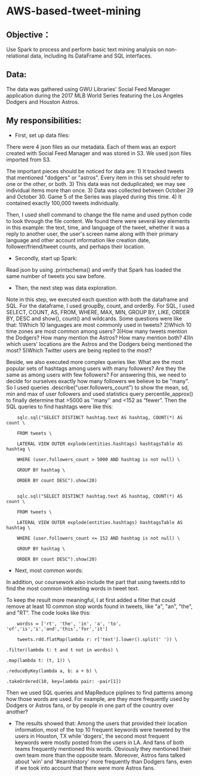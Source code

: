 # AWS-based-tweet-mining

## Objective：
Use Spark to process and perform basic text mining analysis on non-relational data, including its DataFrame and SQL interfaces. 

## Data:

The data was gathered using GWU Libraries' Social Feed Manager application during the 2017 MLB World Series featuring the Los Angeles Dodgers and Houston Astros. 

## My responsibilities:

* First, set up data files: 

There were 4 json files as our metadata. Each of them was an export created with Social Feed Manager and was stored in S3. We used json files imported from S3. 

The important pieces should be noticed for data are: 1) It tracked tweets that mentioned "dodgers" or "astros". Every item in this set should refer to one or the other, or both. 3) This data was not deduplicated; we may see individual items more than once. 3) Data was collected between October 29 and October 30. Game 5 of the Series was played during this time. 4) It contained exactly 100,000 tweets individually. 

Then, I used shell command to change the file name and used python code to look through the file content. We found there were several key elements in this example: the text, time, and language of the tweet, whether it was a reply to another user, the user's screen name along with their primary language and other account information like creation date, follower/friend/tweet counts, and perhaps their location.

* Secondly, start up Spark:

Read json by using .printschema() and verify that Spark has loaded the same number of tweets you saw before.

* Then, the next step was data exploration. 

Note in this step, we executed each question with both the dataframe and SQL. For the dataframe, I used groupBy, count, and orderBy. For SQL, I used SELECT, COUNT, AS, FROM, WHERE, MAX, MIN, GROUP BY, LIKE, ORDER BY, DESC and show(), count() and wildcards. Some questions were like that: 1)Which 10 languages are most commonly used in tweets? 2)Which 10 time zones are most common among users? 3)How many tweets mention the Dodgers? How many mention the Astros? How many mention both? 4)In which users' locations are the Astros and the Dodgers being mentioned the most? 5)Which Twitter users are being replied to the most?

Beside, we also executed more complex queries like: What are the most popular sets of hashtags among users with many followers? Are they the same as among users with few followers? For answering this, we need to decide for ourselves exactly how many followers we believe to be "many". So I used queries .describe("user.followers_count") to show the mean, sd, min and max of user followers and used statistics query percentile_approx() to finally determine that >5000 as ''many'' and <152 as “fewer”. Then the SQL queries to find hashtags were like this:

        sqlc.sql("SELECT DISTINCT hashtag.text AS hashtag, COUNT(*) AS count \

        FROM tweets \

        LATERAL VIEW OUTER explode(entities.hashtags) hashtagsTable AS hashtag \

        WHERE (user.followers_count > 5000 AND hashtag is not null) \

        GROUP BY hashtag \

        ORDER BY count DESC").show(20)

        
        sqlc.sql("SELECT DISTINCT hashtag.text AS hashtag, COUNT(*) AS count \

        FROM tweets \

        LATERAL VIEW OUTER explode(entities.hashtags) hashtagsTable AS hashtag \

        WHERE (user.followers_count <= 152 AND hashtag is not null) \

        GROUP BY hashtag \

        ORDER BY count DESC").show(20)

* Next, most common words:

In addition, our coursework also include the part that using tweets.rdd to find the most common interesting words in tweet text. 

To keep the result more meaningful, I at first added a filter that could remove at least 10 common stop words found in tweets, like "a", "an", "the", and "RT". The code looks like this: 

        wordss = ['rt', 'the', 'in', 'a', 'to', 'of','is','i','and','this','for','it']

        tweets.rdd.flatMap(lambda r: r['text'].lower().split(' ')) \

    .filter(lambda t: t and t not in wordss) \

    .map(lambda t: (t, 1)) \

    .reduceByKey(lambda a, b: a + b) \

    .takeOrdered(10, key=lambda pair: -pair[1])
    
Then we used SQL queries and MapReduce piplines to find patterns among how those words are used. For example, are they more frequently used by Dodgers or Astros fans, or by people in one part of the country over another? 

* The results showed that: Among the users that provided their location information, most of the top 10 frequent keywords were tweeted by the users in Houston, TX while 'dogers', the second most frequent keywords were mostly posted from the users in LA. And fans of both teams frequently mentioned this words. Obviously they mentioned their own team more than the opposite team. Moreover, Astros fans talked about 'win' and '#earnhistory' more frequently than Dodgers fans, even if we took into account that there were more Astros fans.


